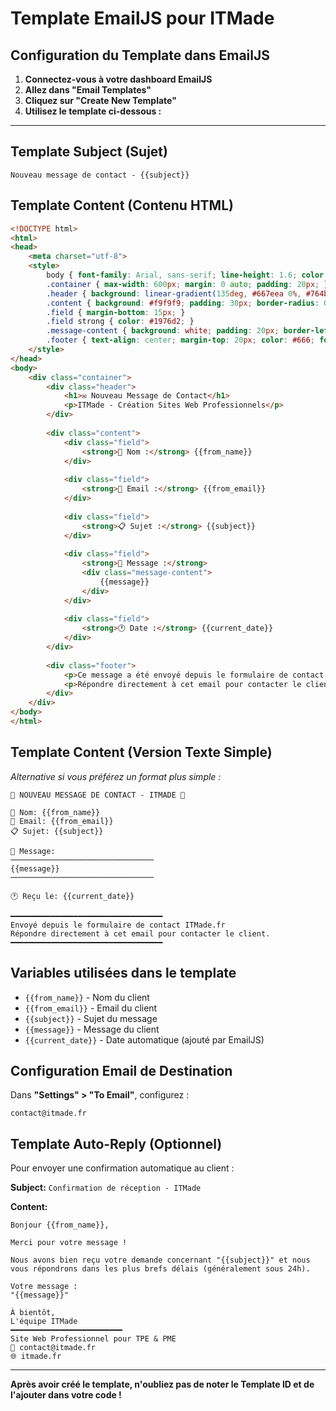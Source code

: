 # Template EmailJS pour ITMade

## Configuration du Template dans EmailJS

1. **Connectez-vous à votre dashboard EmailJS**
2. **Allez dans "Email Templates"**
3. **Cliquez sur "Create New Template"**
4. **Utilisez le template ci-dessous :**

---

## Template Subject (Sujet)
```
Nouveau message de contact - {{subject}}
```

## Template Content (Contenu HTML)
```html
<!DOCTYPE html>
<html>
<head>
    <meta charset="utf-8">
    <style>
        body { font-family: Arial, sans-serif; line-height: 1.6; color: #333; }
        .container { max-width: 600px; margin: 0 auto; padding: 20px; }
        .header { background: linear-gradient(135deg, #667eea 0%, #764ba2 100%); color: white; padding: 20px; text-align: center; border-radius: 8px 8px 0 0; }
        .content { background: #f9f9f9; padding: 30px; border-radius: 0 0 8px 8px; }
        .field { margin-bottom: 15px; }
        .field strong { color: #1976d2; }
        .message-content { background: white; padding: 20px; border-left: 4px solid #1976d2; margin: 20px 0; border-radius: 4px; }
        .footer { text-align: center; margin-top: 20px; color: #666; font-size: 12px; }
    </style>
</head>
<body>
    <div class="container">
        <div class="header">
            <h1>✉️ Nouveau Message de Contact</h1>
            <p>ITMade - Création Sites Web Professionnels</p>
        </div>
        
        <div class="content">
            <div class="field">
                <strong>👤 Nom :</strong> {{from_name}}
            </div>
            
            <div class="field">
                <strong>📧 Email :</strong> {{from_email}}
            </div>
            
            <div class="field">
                <strong>📋 Sujet :</strong> {{subject}}
            </div>
            
            <div class="field">
                <strong>💬 Message :</strong>
                <div class="message-content">
                    {{message}}
                </div>
            </div>
            
            <div class="field">
                <strong>🕐 Date :</strong> {{current_date}}
            </div>
        </div>
        
        <div class="footer">
            <p>Ce message a été envoyé depuis le formulaire de contact du site <strong>ITMade.fr</strong></p>
            <p>Répondre directement à cet email pour contacter le client.</p>
        </div>
    </div>
</body>
</html>
```

## Template Content (Version Texte Simple)
*Alternative si vous préférez un format plus simple :*

```
🌟 NOUVEAU MESSAGE DE CONTACT - ITMADE 🌟

👤 Nom: {{from_name}}
📧 Email: {{from_email}}
📋 Sujet: {{subject}}

💬 Message:
────────────────────────────────
{{message}}
────────────────────────────────

🕐 Reçu le: {{current_date}}

━━━━━━━━━━━━━━━━━━━━━━━━━━━━━━━━━━
Envoyé depuis le formulaire de contact ITMade.fr
Répondre directement à cet email pour contacter le client.
━━━━━━━━━━━━━━━━━━━━━━━━━━━━━━━━━━
```

## Variables utilisées dans le template

- `{{from_name}}` - Nom du client
- `{{from_email}}` - Email du client
- `{{subject}}` - Sujet du message
- `{{message}}` - Message du client
- `{{current_date}}` - Date automatique (ajouté par EmailJS)

## Configuration Email de Destination

Dans **"Settings" > "To Email"**, configurez :
```
contact@itmade.fr
```

## Template Auto-Reply (Optionnel)

Pour envoyer une confirmation automatique au client :

**Subject:** `Confirmation de réception - ITMade`

**Content:**
```
Bonjour {{from_name}},

Merci pour votre message ! 

Nous avons bien reçu votre demande concernant "{{subject}}" et nous vous répondrons dans les plus brefs délais (généralement sous 24h).

Votre message :
"{{message}}"

À bientôt,
L'équipe ITMade
━━━━━━━━━━━━━━━━━━━━━━━━━
Site Web Professionnel pour TPE & PME
📧 contact@itmade.fr
🌐 itmade.fr
```

---

**Après avoir créé le template, n'oubliez pas de noter le Template ID et de l'ajouter dans votre code !**